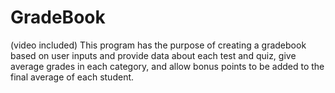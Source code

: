 # GradeBook
(video included) This program has the purpose of creating a gradebook based on user inputs and provide data about each test and quiz, give average grades in each category, and allow bonus points to be added to the final average of each student.
